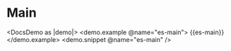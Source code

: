 # Main

<DocsDemo as |demo|>
  <demo.example @name="es-main">
    {{es-main}}
  </demo.example>
  <demo.snippet @name="es-main" />
</DocsDemo>

<DocsNote />
